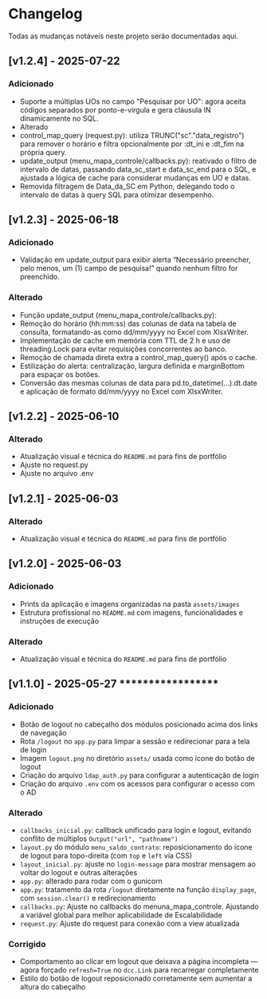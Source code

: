 # Changelog

Todas as mudanças notáveis neste projeto serão documentadas aqui.

## [v1.2.4] - 2025-07-22
### Adicionado
- Suporte a múltiplas UOs no campo "Pesquisar por UO": agora aceita códigos separados por ponto-e-vírgula e gera cláusula IN dinamicamente no SQL.
- Alterado
- control_map_query (request.py): utiliza TRUNC("sc"."data_registro") para remover o horário e filtra opcionalmente por :dt_ini e :dt_fim na própria query.
- update_output (menu_mapa_controle/callbacks.py): reativado o filtro de intervalo de datas, passando data_sc_start e data_sc_end para o SQL, e ajustada a lógica de cache para considerar mudanças em UO e datas.
- Removida filtragem de Data_da_SC em Python, delegando todo o intervalo de datas à query SQL para otimizar desempenho.

## [v1.2.3] - 2025-06-18
### Adicionado
- Validação em update_output para exibir alerta “Necessário preencher, pelo menos, um (1) campo de pesquisa!” quando nenhum filtro for preenchido.

### Alterado
- Função update_output (menu_mapa_controle/callbacks.py):
- Remoção do horário (hh:mm:ss) das colunas de data na tabela de consulta, formatando-as como dd/mm/yyyy no Excel com XlsxWriter.
- Implementação de cache em memória com TTL de 2 h e uso de threading.Lock para evitar requisições concorrentes ao banco.
- Remoção de chamada direta extra a control_map_query() após o cache.
- Estilização do alerta: centralização, largura definida e marginBottom para espaçar os botões.
- Conversão das mesmas colunas de data para pd.to_datetime(...).dt.date e aplicação de formato dd/mm/yyyy no Excel com XlsxWriter.

## [v1.2.2] - 2025-06-10

### Alterado
- Atualização visual e técnica do `README.md` para fins de portfólio
- Ajuste no request.py
- Ajuste no arquivo .env

## [v1.2.1] - 2025-06-03

### Alterado
- Atualização visual e técnica do `README.md` para fins de portfólio

## [v1.2.0] - 2025-06-03

### Adicionado
- Prints da aplicação e imagens organizadas na pasta `assets/images`
- Estrutura profissional no `README.md` com imagens, funcionalidades e instruções de execução

### Alterado
- Atualização visual e técnica do `README.md` para fins de portfólio


## [v1.1.0] - 2025-05-27 *****************

### Adicionado
- Botão de logout no cabeçalho dos módulos posicionado acima dos links de navegação
- Rota `/logout` no `app.py` para limpar a sessão e redirecionar para a tela de login
- Imagem `logout.png` no diretório `assets/` usada como ícone do botão de logout
- Criação do arquivo `ldap_auth.py` para configurar a autenticação de login
- Criação do arquivo `.env` com os acessos para configurar o acesso com o AD

### Alterado
- `callbacks_inicial.py`: callback unificado para login e logout, evitando conflito de múltiplos `Output("url", "pathname")`
- `layout.py` do módulo `menu_saldo_contrato`: reposicionamento do ícone de logout para topo-direita (com `top` e `left` via CSS)
- `layout_inicial.py`: ajuste no `login-message` para mostrar mensagem ao voltar do logout e outras alterações
- `app.py`: alterado para rodar com o gunicorn
- `app.py`: tratamento da rota `/logout` diretamente na função `display_page`, com `session.clear()` e redirecionamento
- `callbacks.py`: Ajuste no callbacks do menuna_mapa_controle. Ajustando a variável global para melhor aplicabilidade de Escalabilidade
- `request.py`: Ajuste do request para conexão com a view atualizada

### Corrigido
- Comportamento ao clicar em logout que deixava a página incompleta — agora forçado `refresh=True` no `dcc.Link` para recarregar completamente
- Estilo do botão de logout reposicionado corretamente sem aumentar a altura do cabeçalho
